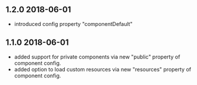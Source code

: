 ## 1.2.0 2018-06-01
* introduced config property "componentDefault"

## 1.1.0 2018-06-01
* added support for private components via new "public" property of component config.
* added option to load custom resources via new "resources" property of component config.

